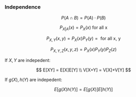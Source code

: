 ### Independence

$$
    P(A \cap B) = P(A) \cdot P(B)
$$

$$
    P_{X|A}(x) = P_X(x) \text{ for all x}
$$

$$
    P_{X,Y}(x,y) = P_X(x)P_Y(y) = \text{ for all x, y}
$$

$$
    P_{X,Y,Z}(x,y,z) = P_X(x)P_Y(y)P_Z(z)
$$

If $X, Y$ are indepedent:

$$
    E[XY] = E[X]E[Y] \\
    V[X+Y] = V[X]+V[Y]
$$


If $g(X), h(Y)$ are indepedent:

$$
    E[g(X)h(Y)] = E[g(X)]E[h(Y)]
$$